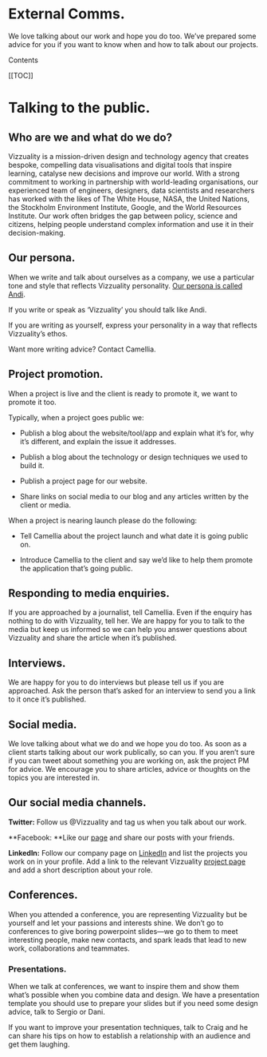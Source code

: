 # **External Comms.**

We love talking about our work and hope you do too. We’ve prepared some advice for you if you want to know when and how to talk about our projects.

Contents

[[TOC]]

 

# Talking to the public. 

## Who are we and what do we do? 

Vizzuality is a mission-driven design and technology agency that creates bespoke, compelling data visualisations and digital tools that inspire learning, catalyse new decisions and improve our world. With a strong commitment to working in partnership with world-leading organisations, our experienced team of engineers, designers, data scientists and researchers has worked with the likes of The White House, NASA, the United Nations, the Stockholm Environment Institute, Google, and the World Resources Institute. Our work often bridges the gap between policy, science and citizens, helping people understand complex information and use it in their decision-making.

## Our persona. 

When we write and talk about ourselves as a company, we use a particular tone and style that reflects Vizzuality personality. [Our persona is called Andi](https://docs.google.com/a/vizzuality.com/document/d/1GM38FaggV94gHVbQYp9olxOotBgbg3FRJv3ni33DkgY/edit?usp=sharing). 

If you write or speak as ‘Vizzuality’ you should talk like Andi. 

If you are writing as yourself, express your personality in a way that reflects Vizzuality’s ethos. 

Want more writing advice? Contact Camellia.

## Project promotion.

When a project is live and the client is ready to promote it, we want to promote it too.

Typically, when a project goes public we:

* Publish a blog about the website/tool/app and explain what it’s for, why it’s different, and explain the issue it addresses. 

* Publish a blog about the technology or design techniques we used to build it. 

* Publish a project page for our website.

* Share links on social media to our blog and any articles written by the client or media. 

When a project is nearing launch please do the following:

* Tell Camellia about the project launch and what date it is going public on.

* Introduce Camellia to the client and say we’d like to help them promote the application that’s going public. 

## Responding to media enquiries. 

If you are approached by a journalist, tell Camellia. Even if the enquiry has nothing to do with Vizzuality, tell her. We are happy for you to talk to the media but keep us informed so we can help you answer questions about Vizzuality and share the article when it’s published. 

## Interviews.

We are happy for you to do interviews but please tell us if you are approached. Ask the person that’s asked for an interview to send you a link to it once it’s published. 

## Social media.

We love talking about what we do and we hope you do too. As soon as a client starts talking about our work publically, so can you. If you aren’t sure if you can tweet about something you are working on, ask the project PM for advice. We encourage you to share articles, advice or thoughts on the topics you are interested in. 

## Our social media channels.

**Twitter:** Follow us @Vizzuality and tag us when you talk about our work.

**Facebook: **Like our [page](https://www.facebook.com/vizzuality/) and share our posts with your friends.

**LinkedIn:** Follow our company page on [LinkedIn](https://www.linkedin.com/company/434611/) and list the projects you work on in your profile. Add a link to the relevant Vizzuality [project page](http://vizzuality.com/) and add a short description about your role.  

## Conferences.

When you attended a conference, you are representing Vizzuality but be yourself and let your passions and interests shine. We don’t go to conferences to give boring powerpoint slides—we go to them to meet interesting people, make new contacts, and spark leads that lead to new work, collaborations and teammates. 

### Presentations.

When we talk at conferences, we want to inspire them and show them what’s possible when you combine data and design. We have a presentation template you should use to prepare your slides but if you need some design advice, talk to Sergio or Dani.

If you want to improve your presentation techniques, talk to Craig and he can share his tips on how to establish a relationship with an audience and get them laughing. 

